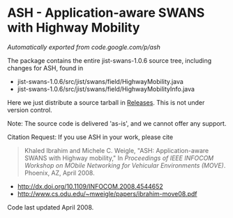 # ASH - Application-aware SWANS with Highway Mobility

*Automatically exported from code.google.com/p/ash*

The package contains the entire jist-swans-1.0.6 source tree, including changes for ASH, found in 
  * jist-swans-1.0.6/src/jist/swans/field/HighwayMobility.java
  * jist-swans-1.0.6/src/jist/swans/field/HighwayMobilityInfo.java

Here we just distribute a source tarball in [Releases](https://github.com/weiglemc/ash/releases).  This is not under version control.

Note: The source code is delivered 'as-is', and we cannot offer any support.

Citation Request: If you use ASH in your work, please cite

> Khaled Ibrahim and Michele C. Weigle, "ASH: Application-aware SWANS with Highway mobility," In *Proceedings of IEEE INFOCOM 
> Workshop on MObile Networking for Vehicular Environments (MOVE)*. Phoenix, AZ, April 2008.
  * http://dx.doi.org/10.1109/INFOCOM.2008.4544652
  * http://www.cs.odu.edu/~mweigle/papers/ibrahim-move08.pdf

Code last updated April 2008.
